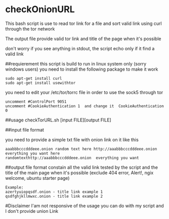 # checkOnionURL
This bash script is use to read tor link for a file and sort valid link using curl through the tor network

The output file provide valid tor link and title of the page when it's possible

don't worry if you see anything in stdout, the script echo only if it find a valid link

##requierement
this script is build to run in linux system only (sorry windows users) 
you need to install the following package to make it work
```
sudo apt-get install curl
sudo apt-get install usewithtor
```
you need to edit your /etc/tor/torrc file in order to use the sock5 through tor
```
uncomment #ControlPort 9051
uncomment #CookieAuthentication 1  and change it  CookieAuthentication 0
```

##usage
checkTorURL.sh [input FILE][output FILE]

##input file format

you need to provide a simple txt file with onion link on it like this
```
aaabbbcccdddeee.onion random text here http://aaabbbcccdddeee.onion  everything you want here
randomtexthttp://aaabbbcccdddeee.onion  everything you want
```
##output file format
constain all the valid link tested by the script and the title of the main page when it's possible (exclude 404 error, Alert!, ngix welcome, ubuntu starter page) 

```
Example:
azertyuiopqsdf.onion - title link example 1
qsdfghjkllmwxc.onion - title link example 2
```

#Disclaimer
I'am not responsive of the usage you can do with my script and I don't provide union Link
